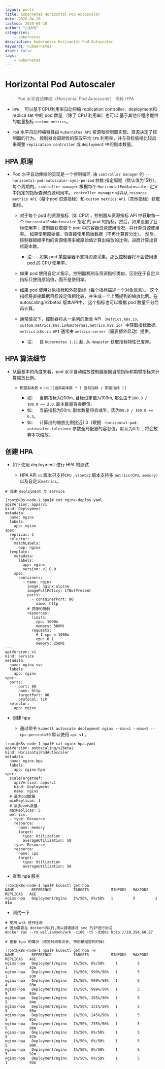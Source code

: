 ```yaml
---
layout: posts
title: Kubernetes Horizontal Pod Autoscaler
date: 2020-04-20
lastmod: 2020-04-20
author: "小炒肉"
categories: 
    - kubernetes
description: Kubernetes Horizontal Pod Autoscaler
keywords: kubeernetes
draft: false
tags:
    - kubernetes
---
```


# Horizontal Pod Autoscaler

> Pod 水平自动伸缩（Horizontal Pod Autoscaler） 简称 HPA

* `HPA`&emsp; 可以基于CPU利用率自动伸缩 replication controller、deployment和 replica set 中的 pod 数量,（除了 CPU 利用率）也可以 基于其他应程序提供的度量指标 `custom metrics`。

* `Pod` 水平自动伸缩特性由 `Kubernetes API` 资源和控制器实现。资源决定了控制器的行为。 控制器会周期性的获取平均 `CPU` 利用率，并与目标值相比较后来调整 `replication controller` 或 `deployment` 中的副本数量。



## HPA 原理

* Pod 水平自动伸缩的实现是一个控制循环, 由 `controller manager` 的 `--horizontal-pod-autoscaler-sync-period` 参数 指定周期（默认值为15秒）。 每个周期内，`controller manager` 根据每个 `HorizontalPodAutoscaler` 定义中指定的指标查询资源利用率。 `controller manager` 可以从 `resource metrics API`（每个pod 资源指标）和 `custom metrics API`（其他指标）获取指标。

  * 对于每个 pod 的资源指标（如 CPU），控制器从资源指标 API 中获取每一个 `HorizontalPodAutoscaler` 指定 的 pod 的指标，然后，如果设置了目标使用率，控制器获取每个 pod 中的容器资源使用情况，并计算资源使用率。 如果使用原始值，将直接使用原始数据（不再计算百分比）。 然后，控制器根据平均的资源使用率或原始值计算出缩放的比例，进而计算出目标副本数。
    * 注: &emsp; 如果 pod 某些容器不支持资源采集，那么控制器将不会使用该 pod 的 CPU 使用率。 

  * 如果 pod 使用自定义指示，控制器机制与资源指标类似，区别在于自定义指标只使用原始值，而不是使用率。

  * 如果 pod 使用对象指标和外部指标（每个指标描述一个对象信息）。 这个指标将直接跟据目标设定值相比较，并生成一个上面提到的缩放比例。在 autoscaling/v2beta2 版本API中， 这个指标也可以根据 pod 数量平分后再计算。

  * 通常情况下，控制器将从一系列的聚合 API `（metrics.k8s.io、custom.metrics.k8s.io和external.metrics.k8s.io）` 中获取指标数据。 `metrics.k8s.io API` 通常由 `metrics-server`（需要额外启动）提供。

    * 注: &emsp; 自 `Kubernetes 1.11` 起, 从 `Heapster` 获取指标特性已废弃。



## HPA 算法细节

* 从最基本的角度来看，pod 水平自动缩放控制器跟据当前指标和期望指标来计算缩放比例。

  * `期望副本数` = `ceil[当前副本数 * ( 当前指标 / 期望指标 )]`

    * 如: &emsp; 当前指标为200m, 目标设定值为100m, 那么由于`200.0 / 100.0 == 2.0`,  副本数量将会翻倍。
    * 如: &emsp; 当前指标为50m, 副本数量将会减半，因为`50.0 / 100.0 == 0.5`。 
    * 如: &emsp; 计算出的缩放比例接近1.0（跟据`--horizontal-pod-autoscaler-tolerance` 参数全局配置的容忍值，默认为0.1）, 将会放弃本次缩放。




## 创建 HPA

* 如下使用 deployment 进行 HPA 的测试

  * HPA API `v1` 版本只支持`CPU` , `v2beta2` 版本支持多 `metrics(CPU，memory)`以及自定义`metrics`。

```
# 创建 deployment 与 service

[root@k8s-node-1 hpa]# cat nginx-deploy.yaml 
apiVersion: apps/v1
kind: Deployment 
metadata: 
  name: nginx
  labels:
    app: nginx
spec: 
  replicas: 1
  selector:
    matchLabels:
      app: nginx
  template: 
    metadata: 
      labels: 
        app: nginx 
        version: v1.0.0
    spec: 
      containers: 
        - name: nginx 
          image: nginx:alpine 
          imagePullPolicy: IfNotPresent
          ports:
            - containerPort: 80
              name: http
          # 资源的限制
          resources:
            limits:
              cpu: 1000m
              memory: 500Mi
            requests:
              # 1 cpu = 1000m
              cpu: 0.1
              memory: 250Mi
---
apiVersion: v1
kind: Service
metadata:
  name: nginx-svc
  labels:
    app: nginx
spec:
  ports:
    - port: 80
      name: http
      targetPort: 80
      protocol: TCP
  selector:
    app: nginx

```
 


* 创建 hpa 

  * 通过命令 `kubectl autoscale deployment nginx --min=1 --max=5 --cpu-percent=50` 默认使用 `api v1` 。

```
[root@k8s-node-1 hpa]# cat nginx-hpa.yaml 
apiVersion: autoscaling/v2beta2
kind: HorizontalPodAutoscaler
metadata:
  name: nginx-hpa
  labels:
    app: nginx-hpa
spec:
  scaleTargetRef:
    apiVersion: apps/v1
    kind: Deployment
    name: nginx
  # 最少pod数量
  minReplicas: 1
  # 最多pods数量
  maxReplicas: 5
  metrics:
  - type: Resource
    resource:
      name: memory
      target:
        type: Utilization
        averageUtilization: 50
  - type: Resource
    resource:
      name: cpu
      target:
        type: Utilization
        averageUtilization: 50
```



* 查看 hpa 服务

```
[root@k8s-node-1 hpa]# kubectl get hpa
NAME        REFERENCE          TARGETS          MINPODS   MAXPODS   REPLICAS   AGE
nginx-hpa   Deployment/nginx   1%/50%, 0%/50%   1         5         1          81m
```


* 测试一下

```
# 使用 wrk 进行压测
# 因为需要在 docker中执行,所以就直接对 svc 的IP进行测试
docker run --rm williamyeh/wrk -c100 -t5 -d300s http://10.254.60.87

```


```
# 查看 hpa 的情况 (感觉时间有点长, 特别是缩容的时候)

[root@k8s-node-1 hpa]# kubectl get hpa -w
NAME        REFERENCE          TARGETS          MINPODS   MAXPODS   REPLICAS   AGE
nginx-hpa   Deployment/nginx   1%/50%, 0%/50%     1         5         1          82m
nginx-hpa   Deployment/nginx   1%/50%, 999%/50%   1         5         1          83m
nginx-hpa   Deployment/nginx   1%/50%, 999%/50%   1         5         4          83m
nginx-hpa   Deployment/nginx   1%/50%, 999%/50%   1         5         5          83m
nginx-hpa   Deployment/nginx   1%/50%, 265%/50%   1         5         5          84m
nginx-hpa   Deployment/nginx   1%/50%, 231%/50%   1         5         5          85m
nginx-hpa   Deployment/nginx   1%/50%, 245%/50%   1         5         5          85m
nginx-hpa   Deployment/nginx   1%/50%, 255%/50%   1         5         5          86m
nginx-hpa   Deployment/nginx   1%/50%, 0%/50%     1         5         5          87m
nginx-hpa   Deployment/nginx   1%/50%, 0%/50%     1         5         5          90m
nginx-hpa   Deployment/nginx   1%/50%, 0%/50%     1         5         5          92m
nginx-hpa   Deployment/nginx   1%/50%, 0%/50%     1         5         1          93m

```


